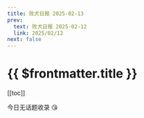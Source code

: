 ```yaml
---
title: 败犬日报 2025-02-13
prev:
  text: 败犬日报 2025-02-12
  link: 2025/02/12
next: false
---
```


# {{ $frontmatter.title }}

[[toc]]

今日无话题收录 :kissing_heart:

